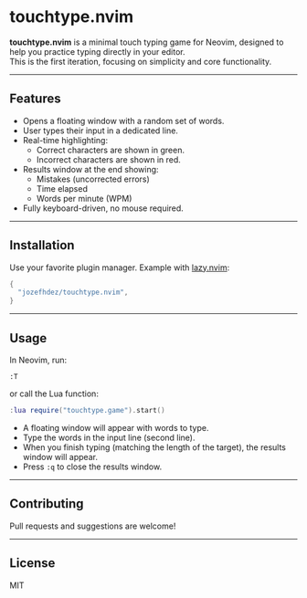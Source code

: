 # touchtype.nvim

**touchtype.nvim** is a minimal touch typing game for Neovim, designed to help you practice typing directly in your editor.  
This is the first iteration, focusing on simplicity and core functionality.

---

## Features

- Opens a floating window with a random set of words.
- User types their input in a dedicated line.
- Real-time highlighting:  
  - Correct characters are shown in green.  
  - Incorrect characters are shown in red.
- Results window at the end showing:
  - Mistakes (uncorrected errors)
  - Time elapsed
  - Words per minute (WPM)
- Fully keyboard-driven, no mouse required.

---

## Installation

Use your favorite plugin manager. Example with [lazy.nvim](https://github.com/folke/lazy.nvim):

```lua
{
  "jozefhdez/touchtype.nvim",
}
```

---

## Usage

In Neovim, run:

```
:T
```

or call the Lua function:

```lua
:lua require("touchtype.game").start()
```

- A floating window will appear with words to type.
- Type the words in the input line (second line).
- When you finish typing (matching the length of the target), the results window will appear.
- Press `:q` to close the results window.

---

## Contributing

Pull requests and suggestions are welcome!

---

## License

MIT